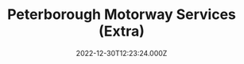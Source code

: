 ---
date: 2022-12-30T12:23:24.000Z
title: Peterborough Motorway Services (Extra)
latitude: 52.53170150684515
longitude: -0.32061832572845717
url: http://www.extraservices.co.uk
category: checkin
---